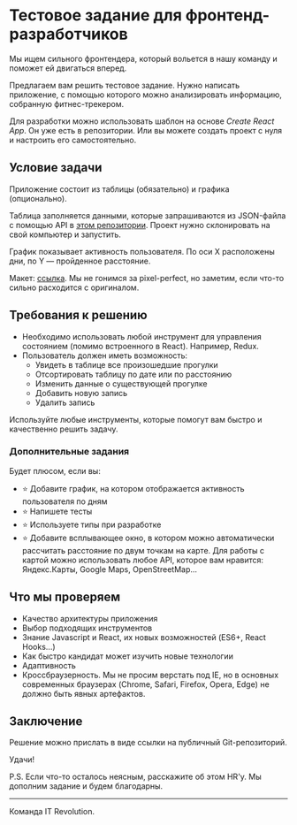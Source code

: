 # Тестовое задание для фронтенд-разработчиков

Мы ищем сильного фронтендера, который вольется в нашу команду и поможет ей двигаться вперед.

Предлагаем вам решить тестовое задание. Нужно написать приложение, с помощью которого можно анализировать информацию, собранную фитнес-трекером.

Для разработки можно использовать шаблон на основе *Create React App*. Он уже есть в репозитории. Или вы можете создать проект с нуля и настроить его самостоятельно. 

## Условие задачи

Приложение состоит из таблицы (обязательно) и графика (опционально).

Таблица заполняется данными, которые запрашиваются из JSON-файла с помощью API в [этом репозитории](https://github.com/itrevolution-perm/test-task-api). Проект нужно склонировать на свой компьютер и запустить.

График показывает активность пользователя. По оси X расположены дни, по Y — пройденное расстояние.

Макет: [ссылка](https://www.figma.com/file/LHQfVGPTQ7gNrx4jk46asl/Artboard1?node-id=0%3A1). Мы не гонимся за pixel-perfect, но заметим, если что-то сильно расходится с оригиналом.

## Требования к решению

- Необходимо использовать любой инструмент для управления состоянием (помимо встроенного в React). Например, Redux.
- Пользователь должен иметь возможность:
  - Увидеть в таблице все произошедшие прогулки
  - Отсортировать таблицу по дате или по расстоянию
  - Изменить данные о существующей прогулке
  - Добавить новую запись
  - Удалить запись

Используйте любые инструменты, которые помогут вам быстро и качественно решить задачу.

### Дополнительные задания

Будет плюсом, если вы:

- ⭐ Добавите график, на котором отображается активность пользователя по дням
- ⭐ Напишете тесты
- ⭐ Используете типы при разработке
- ⭐ Добавите всплывающее окно, в котором можно автоматически рассчитать расстояние по двум точкам на карте. Для работы с картой можно использовать любое API, которое вам нравится: Яндекс.Карты, Google Maps, OpenStreetMap...

## Что мы проверяем

- Качество архитектуры приложения
- Выбор подходящих инструментов
- Знание Javascript и React, их новых возможностей (ES6+, React Hooks...)
- Как быстро кандидат может изучить новые технологии
- Адаптивность
- Кроссбраузерность. Мы не просим верстать под IE, но в основных современных браузерах (Chrome, Safari, Firefox, Opera, Edge) не должно быть явных артефактов.

## Заключение

Решение можно прислать в виде ссылки на публичный Git-репозиторий.

Удачи!

P.S. Если что-то осталось неясным, расскажите об этом HR'у. Мы дополним задание и будем благодарны.

---

Команда IT Revolution.
